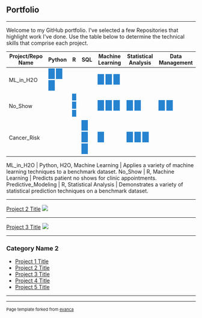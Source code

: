 ## Portfolio

---

Welcome to my GitHub portfolio.  I've selected a few Repositories that highlight work I've done.  Use the table below to determine the technical skills that comprise each project.

Project/Repo Name | Python | R | SQL | Machine Learning | Statistical Analysis | Data Management
--- | --- | --- | --- | --- | --- | ---
ML_in_H2O | <img src="images/pip.jpg?raw=true"/> <img src="images/pip.jpg?raw=true"/> <img src="images/pip.jpg?raw=true"/> | | | <img src="images/pip.jpg?raw=true"/> <img src="images/pip.jpg?raw=true"/> <img src="images/pip.jpg?raw=true"/> | | 
No_Show | | <img src="images/pip.jpg?raw=true"/> <img src="images/pip.jpg?raw=true"/> <img src="images/pip.jpg?raw=true"/> | | <img src="images/pip.jpg?raw=true"/> <img src="images/pip.jpg?raw=true"/> <img src="images/pip.jpg?raw=true"/> | <img src="images/pip.jpg?raw=true"/> <img src="images/pip.jpg?raw=true"/> | <img src="images/pip.jpg?raw=true"/> <img src="images/pip.jpg?raw=true"/>
Cancer_Risk | | | <img src="images/pip.jpg?raw=true"/> <img src="images/pip.jpg?raw=true"/> <img src="images/pip.jpg?raw=true"/> | <img src="images/pip.jpg?raw=true"/> | <img src="images/pip.jpg?raw=true"/> <img src="images/pip.jpg?raw=true"/> <img src="images/pip.jpg?raw=true"/> 

ML_in_H2O | Python, H2O, Machine Learning | Applies a variety of machine learning techniques to a benchmark dataset.
No_Show | R, Machine Learning | Predicts patient no shows for clinic appointments.
Predictive_Modeling | R, Statistical Analysis | Demonstrates a variety of statistical prediction techniques on a benchmark dataset.


---
[Project 2 Title](/pdf/sample_presentation.pdf)
<img src="images/dummy_thumbnail.jpg?raw=true"/>

---
[Project 3 Title](http://example.com/)
<img src="images/dummy_thumbnail.jpg?raw=true"/>

---

### Category Name 2

- [Project 1 Title](http://example.com/)
- [Project 2 Title](http://example.com/)
- [Project 3 Title](http://example.com/)
- [Project 4 Title](http://example.com/)
- [Project 5 Title](http://example.com/)

---




---
<p style="font-size:11px">Page template forked from <a href="https://github.com/evanca/quick-portfolio">evanca</a></p>
<!-- Remove above link if you don't want to attibute -->
